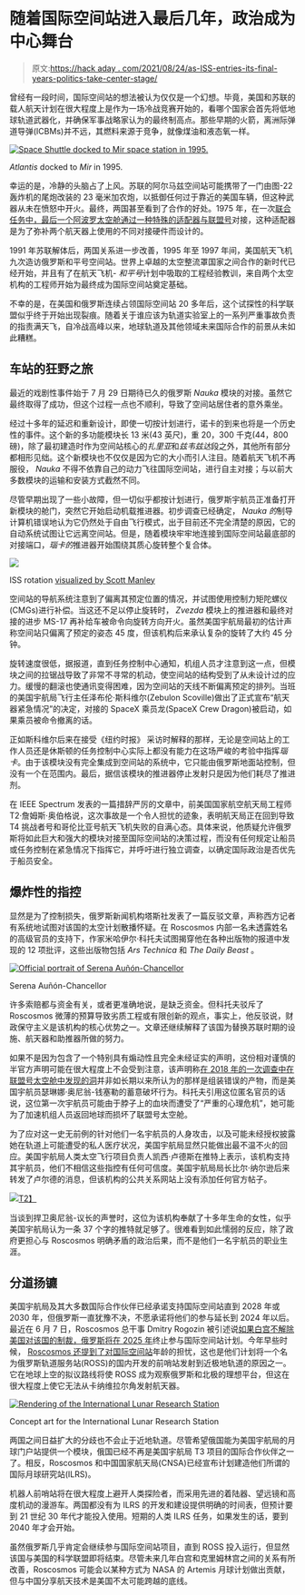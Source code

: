 # 随着国际空间站进入最后几年，政治成为中心舞台

> 原文:[https://hack aday . com/2021/08/24/as-ISS-entries-its-final-years-politics-take-center-stage/](https://hackaday.com/2021/08/24/as-iss-enters-its-final-years-politics-take-center-stage/)

曾经有一段时间，国际空间站的想法被认为仅仅是一个幻想。毕竟，美国和苏联的载人航天计划在很大程度上是作为一场冷战竞赛开始的，看哪个国家会首先将低地球轨道武器化，并确保军事战略家认为的最终制高点。那些早期的火箭，离洲际弹道导弹(ICBMs)并不远，其燃料来源于竞争，就像煤油和液态氧一样。

[![Space Shuttle docked to Mir space station in 1995.](../Images/122f2f702f97e29b1385fc9a43bc0173.png)](https://hackaday.com/wp-content/uploads/2021/08/shuttle-mir.jpg)

*Atlantis* docked to *Mir* in 1995.

幸运的是，冷静的头脑占了上风。苏联的阿尔马兹空间站可能携带了一门由图-22 轰炸机的尾炮改装的 23 毫米加农炮，以抵御任何过于靠近的美国车辆，但这种武器从未在愤怒中开火。最终，两国甚至看到了合作的好处。1975 年，在一次[联合任务中，最后一个阿波罗太空舱通过一种特殊的适配器与联盟号](https://hackaday.com/2021/01/07/the-day-the-russians-and-americans-met-135-miles-up/)对接，这种适配器是为了弥补两个航天器上使用的不同对接硬件而设计的。

1991 年苏联解体后，两国关系进一步改善，1995 年至 1997 年间，美国航天飞机九次造访俄罗斯和平号空间站。世界上卓越的太空整流罩国家之间合作的新时代已经开始，并且有了在航天飞机- *和平号*计划中吸取的工程经验教训，来自两个太空机构的工程师开始为最终成为国际空间站奠定基础。

不幸的是，在美国和俄罗斯连续占领国际空间站 20 多年后，这个试探性的科学联盟似乎终于开始出现裂痕。随着关于谁应该为轨道实验室上的一系列严重事故负责的指责满天飞，自冷战高峰以来，地球轨道及其他领域未来国际合作的前景从未如此糟糕。

## 车站的狂野之旅

最近的戏剧性事件始于 7 月 29 日期待已久的俄罗斯 *Nauka* 模块的对接。虽然它最终取得了成功，但这个过程一点也不顺利，导致了空间站居住者的意外乘坐。

经过十多年的延迟和重新设计，即使一切按计划进行，诺卡的到来也将是一个历史性的事件。这个新的多功能模块长 13 米(43 英尺)，重 20，300 千克(44，800 磅)，除了最初建造时作为空间站核心的*扎里亚*和*兹韦兹达*段之外，其他所有部分都相形见绌。这个新模块也不仅仅是因为它的大小而引人注目。随着航天飞机不再服役， *Nauka* 不得不依靠自己的动力飞往国际空间站，进行自主对接；与以前大多数模块的运输和安装方式截然不同。

尽管早期出现了一些小故障，但一切似乎都按计划进行，俄罗斯宇航员正准备打开新模块的舱门，突然它开始启动机载推进器。初步调查已经确定， *Nauka 的*制导计算机错误地认为它仍然处于自由飞行模式，出于目前还不完全清楚的原因，它的自动系统试图让它远离空间站。但是，随着模块牢牢地连接到国际空间站最底部的对接端口，*瑙卡的*推进器开始围绕其质心旋转整个复合体。

[![](../Images/d609977545a419d8f9ce92c1af313902.png)](https://hackaday.com/wp-content/uploads/2021/08/issdrama_spin.gif)

ISS rotation [visualized by Scott Manley](https://www.youtube.com/watch?v=dDBt9rZhMb4)

空间站的导航系统注意到了偏离其预定位置的情况，并试图使用控制力矩陀螺仪(CMGs)进行补偿。当这还不足以停止旋转时， *Zvezda* 模块上的推进器和最终对接的进步 MS-17 再补给车被命令向旋转方向开火。虽然美国宇航局最初的估计声称空间站只偏离了预定的姿态 45 度，但该机构后来承认复杂的旋转了大约 45 分钟。

旋转速度很低，据报道，直到任务控制中心通知，机组人员才注意到这一点，但模块之间的拉锯战导致了非常不寻常的机动，使空间站的结构受到了从未设计过的应力。缓慢的翻滚也使通讯变得困难，因为空间站的天线不断偏离预定的排列。当班的美国宇航局飞行主任泽布伦·斯科维尔(Zebulon Scoville)做出了正式宣布“航天器紧急情况”的决定，对接的 SpaceX 乘员龙(SpaceX Crew Dragon)被启动，如果乘员被命令撤离的话。

正如斯科维尔后来在接受《纽约时报》 采访时解释的那样，无论是空间站上的工作人员还是休斯顿的任务控制中心实际上都没有能力在这场严峻的考验中指挥*瑙卡*。由于该模块没有完全集成到空间站的系统中，它只能由俄罗斯地面站控制，但没有一个在范围内。最后，据信该模块的推进器停止发射只是因为他们耗尽了推进剂。

在 IEEE Spectrum 发表的一篇措辞严厉的文章中，前美国国家航空航天局工程师 T2·詹姆斯·奥伯格说，这次事故是一个令人担忧的迹象，表明航天局正在回到导致 T4 挑战者号和哥伦比亚号航天飞机失败的自满心态。具体来说，他质疑允许俄罗斯将如此巨大和强大的模块对接至国际空间站的决策过程，而没有任何规定让船员或任务控制在紧急情况下指挥它，并呼吁进行独立调查，以确定国际政治是否优先于船员安全。

## 爆炸性的指控

显然是为了控制损失，俄罗斯新闻机构塔斯社发表了一篇反驳文章，声称西方记者有系统地试图对该国的太空计划散播怀疑。在 Roscosmos 内部一名未透露姓名的高级官员的支持下，作家米哈伊尔·科托夫试图揭穿他在各种出版物的报道中发现的 12 项批评，这些出版物包括 *Ars Technica* 和 *The Daily Beast* 。

[![Official portrait of Serena Auñón-Chancellor](../Images/16cbdf4c3ff231281dcb9b5fb61f8072.png)](https://hackaday.com/wp-content/uploads/2021/08/issdrama_serena.jpg)

Serena Auñón-Chancellor

许多索赔都与资金有关，或者更准确地说，是缺乏资金。但科托夫驳斥了 Roscosmos 微薄的预算导致劣质工程或有限创新的观点，事实上，他反驳说，财政保守主义是该机构的核心优势之一。文章还继续解释了该国为替换苏联时期的设施、航天器和助推器所做的努力。

如果不是因为包含了一个特别具有煽动性且完全未经证实的声明，这份相对谨慎的半官方声明可能在很大程度上不会受到注意，该声明称[在 2018 年的一次调查中在联盟号太空舱中发现的洞](https://hackaday.com/2018/12/26/a-daring-search-for-answers-in-soyuz-mystery/)并非如长期以来所认为的那样是组装错误的产物，而是美国宇航员瑟琳娜·奥尼翁-钱塞勒的蓄意破坏行为。科托夫引用这位匿名官员的话说，这位第一次宇航员可能由于脖子上的血块而遭受了“严重的心理危机”，她可能为了加速机组人员返回地球而损坏了联盟号太空舱。

为了应对这一史无前例的针对他们一名宇航员的人身攻击，以及可能未经授权披露她在轨道上可能遭受的私人医疗状况，美国宇航局显然只能做出最不温不火的回应。美国宇航局人类太空飞行项目负责人凯西·卢德斯在推特上表示，该机构支持其宇航员，他们不相信这些指控有任何可信度。美国宇航局局长比尔·纳尔逊后来转发了卢尔德的消息，但该机构的公共关系网站上没有添加任何官方帖子。

[![](../Images/b37eaa5e8625158c88531eb5cf436110.png)T2】](https://hackaday.com/wp-content/uploads/2021/08/issdrama_tweet.png)

当谈到捍卫奥尼翁-议长的声誉时，这位为该机构奉献了十多年生命的女性，似乎美国宇航局认为一条 37 个字的推特就足够了。很难看到如此懦弱的反应，除了政府更担心与 Roscosmos 明确矛盾的政治后果，而不是他们一名宇航员的职业生涯。

## 分道扬镳

美国宇航局及其大多数国际合作伙伴已经承诺支持国际空间站直到 2028 年或 2030 年，但俄罗斯一直犹豫不决，不愿承诺将他们的参与延长到 2024 年以后。最近在 6 月 7 日，Roscosmos 总干事 Dmitry Rogozin 被引述说[如果白宫不解除美国对该国的制裁，俄罗斯将在 2025 年](https://www.space.com/russia-threatens-leave-international-space-station-program)终止参与国际空间站计划。今年早些时候， [Roscosmos 还提到了对国际空间站](https://www.bbc.com/news/world-europe-56812294)年龄的担忧，这也是他们计划将一个名为俄罗斯轨道服务站(ROSS)的国内开发的前哨站发射到近极地轨道的原因之一。它在地球上空的拟议路线将使 ROSS 成为观察俄罗斯和北极的理想平台，但这在很大程度上使它无法从卡纳维拉尔角发射航天器。

[![Rendering of the International Lunar Research Station](../Images/ca4a437baeeecadb1aad4289f7a091db.png)](https://hackaday.com/wp-content/uploads/2021/08/issdrama_ilrs.jpg)

Concept art for the International Lunar Research Station

两国之间日益扩大的分歧也不会止于近地轨道。尽管希望俄国能为美国宇航局的月球门户站提供一个模块，俄国已经不再是美国宇航局 T3 项目的国际合作伙伴之一了。相反，Roscosmos 和中国国家航天局(CNSA)已经宣布计划建造他们所谓的国际月球研究站(ILRS)。

机器人前哨站将在很大程度上避开人类探险者，而采用先进的着陆器、望远镜和高度机动的漫游车。两国都没有为 ILRS 的开发和建设提供明确的时间表，但预计要到 21 世纪 30 年代才能投入使用。短期的人类 ILRS 任务，如果发生的话，要到 2040 年才会开始。

虽然俄罗斯几乎肯定会继续参与国际空间站项目，直到 ROSS 投入运行，但显然该国与美国的科学联盟即将结束。尽管未来几年白宫和克里姆林宫之间的关系有所改善，Roscosmos 可能会以某种方式为 NASA 的 Artemis 月球计划做出贡献，但与中国分享航天技术是美国不太可能跨越的底线。